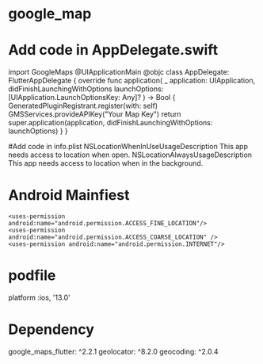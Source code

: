 # google_map
 
# Add code in AppDelegate.swift

import GoogleMaps
@UIApplicationMain
@objc class AppDelegate: FlutterAppDelegate {
  override func application(
    _ application: UIApplication,
    didFinishLaunchingWithOptions launchOptions: [UIApplication.LaunchOptionsKey: Any]?
  ) -> Bool {
    GeneratedPluginRegistrant.register(with: self)
     GMSServices.provideAPIKey("Your Map Key")
    return super.application(application, didFinishLaunchingWithOptions: launchOptions)
  }
}

#Add code in info.plist
<key>NSLocationWhenInUseUsageDescription</key>
<string>This app needs access to location when open.</string>
<key>NSLocationAlwaysUsageDescription</key>
<string>This app needs access to location when in the background.</string>
    
# Android Mainfiest
    <uses-permission android:name="android.permission.ACCESS_FINE_LOCATION"/>
    <uses-permission android:name="android.permission.ACCESS_COARSE_LOCATION" />
    <uses-permission android:name="android.permission.INTERNET"/>
    
    
 <meta-data android:name="com.google.android.geo.API_KEY"
 android:value="Api Key of Map"/>
 
 # podfile
  platform :ios, '13.0'
 
 # Dependency
  google_maps_flutter: ^2.2.1
  geolocator: ^8.2.0
  geocoding: ^2.0.4
